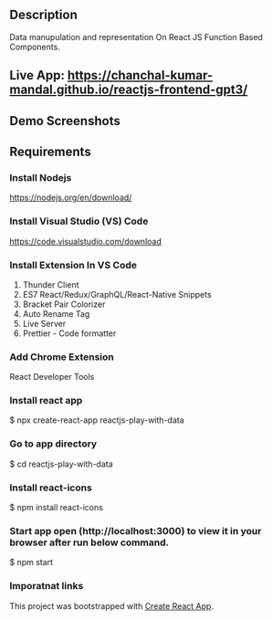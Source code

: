 ## Description
Data manupulation and representation On React JS Function Based Components. 

## Live App: https://chanchal-kumar-mandal.github.io/reactjs-frontend-gpt3/
## Demo Screenshots

## Requirements

### Install Nodejs
https://nodejs.org/en/download/

### Install Visual Studio (VS) Code
https://code.visualstudio.com/download

### Install Extension In VS Code
1. Thunder Client 
2. ES7 React/Redux/GraphQL/React-Native Snippets 
3. Bracket Pair Colorizer 
4. Auto Rename Tag 
5. Live Server 
6. Prettier - Code formatter 

### Add Chrome Extension
React Developer Tools

### Install react app
$ npx create-react-app reactjs-play-with-data

### Go to app directory
$ cd reactjs-play-with-data

### Install react-icons
$ npm install react-icons
  
### Start app open (http://localhost:3000) to view it in your browser after run below command. 
$ npm start

### Imporatnat links
This project was bootstrapped with [Create React App](https://github.com/facebook/create-react-app).
